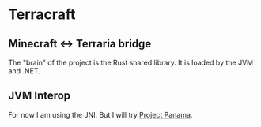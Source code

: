 # Terracraft

## Minecraft <-> Terraria bridge

The "brain" of the project is the Rust shared library. It is loaded by the JVM and .NET.

## JVM Interop

For now I am using the JNI. But I will try [Project Panama](https://openjdk.org/projects/panama/).
